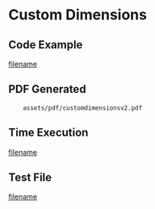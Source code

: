# Custom Dimensions

## Code Example
[filename](../../assets/examples/customdimensions/v2/main.go ':include :type=code')

## PDF Generated
```pdf
	assets/pdf/customdimensionsv2.pdf
```
## Time Execution
[filename](../../assets/text/customdimensionsv2.txt  ':include :type=code')

## Test File
[filename](https://raw.githubusercontent.com/johnfercher/maroto/master/test/maroto/examples/customdimensions.json  ':include :type=code')